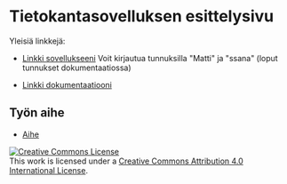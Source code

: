 # Tietokantasovelluksen esittelysivu

Yleisiä linkkejä:

* [Linkki sovellukseeni](http://tuomasse.users.cs.helsinki.fi/tsoha/aloitus)
Voit kirjautua tunnuksilla "Matti" ja "ssana" (loput tunnukset dokumentaatiossa)

* [Linkki dokumentaatiooni](https://github.com/otsepp/Tsoha-Bootstrap/blob/master/doc/dokumentaatio.pdf)

## Työn aihe

* [Aihe](http://advancedkittenry.github.io/suunnittelu_ja_tyoymparisto/aiheet/Kurssikysely.html) 


<a rel="license" href="http://creativecommons.org/licenses/by/4.0/"><img alt="Creative Commons License" style="border-width:0" src="https://i.creativecommons.org/l/by/4.0/88x31.png" /></a><br />This work is licensed under a <a rel="license" href="http://creativecommons.org/licenses/by/4.0/">Creative Commons Attribution 4.0 International License</a>.
